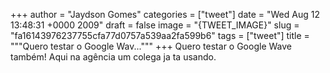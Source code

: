 
+++
author = "Jaydson Gomes"
categories = ["tweet"]
date = "Wed Aug 12 13:48:31 +0000 2009"
draft = false
image = "{TWEET_IMAGE}"
slug = "fa16143976237755cfa77d0757a539aa2fa599b6"
tags = ["tweet"]
title = """Quero testar o Google Wav..."""
+++
Quero testar o Google Wave também! Aqui na agência um colega ja ta usando.
